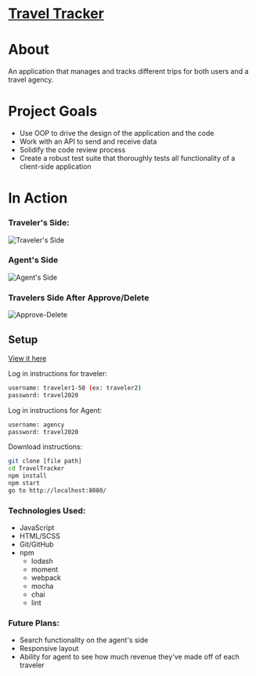 # [Travel Tracker](https://asodemann18.github.io/TravelTracker/)

# About
An application that manages and tracks different trips for both users and a travel agency.

# Project Goals
* Use OOP to drive the design of the application and the code
* Work with an API to send and receive data
* Solidify the code review process
* Create a robust test suite that thoroughly tests all functionality of a client-side application

# In Action

### Traveler's Side:
![Traveler's Side](http://g.recordit.co/R2zLSaER9r.gif)

### Agent's Side
![Agent's Side](http://g.recordit.co/Uzn8bh26GY.gif)

### Travelers Side After Approve/Delete
![Approve-Delete](http://g.recordit.co/XWKBt65vQC.gif)

## Setup
[View it here](https://asodemann18.github.io/TravelTracker/)

Log in instructions for traveler:
```bash
username: traveler1-50 (ex: traveler2)
password: travel2020
```
Log in instructions for Agent:
```bash
username: agency
password: travel2020
```
Download instructions: 
```bash
git clone [file path]
cd TravelTracker
npm install
npm start
go to http://localhost:8080/
```

### Technologies Used:
* JavaScript
* HTML/SCSS
* Git/GitHub
* npm
  * lodash
  * moment
  * webpack
  * mocha
  * chai
  * lint

### Future Plans:
* Search functionality on the agent's side
* Responsive layout
* Ability for agent to see how much revenue they've made off of each traveler

